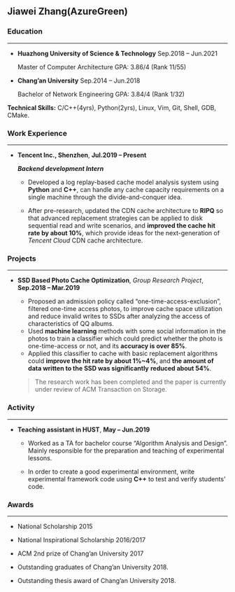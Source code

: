 ## Jiawei Zhang(AzureGreen)

### Education

---

- **Huazhong University of Science & Technology**   Sep.2018 – Jun.2021

  Master of Computer Architecture   GPA: 3.86/4 (Rank 11/55)  

- **Chang’an University**   Sep.2014 – Jun.2018  

  Bachelor of Network Engineering  GPA: 3.84/4 (Rank 1/32)  

**Technical Skills:** C/C++(4yrs), Python(2yrs), Linux, Vim, Git, Shell, GDB, CMake.  

### Work Experience

---

- **Tencent Inc., Shenzhen**,   **Jul.2019 – Present**

  ***Backend development Intern***

  - Developed a log replay-based cache model analysis system using **Python** and **C++**, can handle any cache capacity requirements on a single machine through the divide-and-conquer idea.

  - After pre-research, updated the CDN cache architecture to **RIPQ** so that advanced replacement strategies can be applied to disk sequential read and write scenarios, and **improved the cache hit rate by about 10%**, which provide ideas for the next-generation of *Tencent Cloud* CDN cache architecture.

### Projects

---

- **SSD Based Photo Cache Optimization**, *Group Research Project*,   **Sep.2018 – Mar.2019**

  - Proposed an admission policy called “one-time-access-exclusion”, filtered one-time access photos, to improve cache space utilization and reduce invalid writes to SSDs after analyzing the access of characteristics of QQ albums.
  - Used **machine learning** methods with some social information in the photos to train a classifier which could predict whether the photo is one-time-access or not, and its **accuracy is over 85%**.
  - Applied this classifier to cache with basic replacement algorithms could **improve the hit rate by about 1%~4%**,  and **the amount of data written to the SSD was significantly** **reduced about 54%**.

  > The research work has been completed and the paper is currently under review of ACM Transaction on Storage.

### Activity

---

- **Teaching assistant in HUST**,   **May – Jun.2019**

  - Worked as a TA for bachelor course “Algorithm Analysis and Design”. Mainly responsible for the preparation and teaching of experimental lessons.

  - In order to create a good experimental environment, write experimental framework code using **C++** to test and verify students’ code.

### Awards

---

- National Scholarship 2015

- National Inspirational Scholarship   2016/2017

- ACM 2nd prize of Chang’an University 2017

- Outstanding graduates of Chang’an University 2018.

- Outstanding thesis award of Chang’an University 2018.

